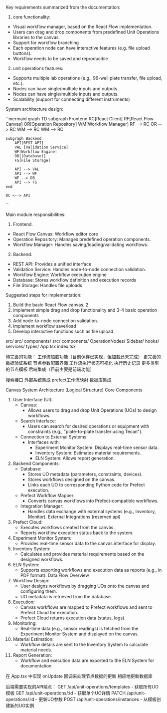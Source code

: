 Key requirements summarized from the documentation:

1. core functionality:
- Visual workflow manager, based on the React Flow implementation.
- Users can drag and drop components from predefined Unit Operations libraries to the canvas.
- Support for workflow branching
- Each operation node can have interactive features (e.g. file upload buttons).
- Workflow needs to be saved and reproducible

2. unit operations features:
- Supports multiple lab operations (e.g., 96-well plate transfer, file upload, etc.).
- Nodes can have single/multiple inputs and outputs.
- Nodes can have single/multiple inputs and outputs.
- Scalability (support for connecting different instruments)

System architecture design:



``mermaid
graph TD
    subgraph Frontend
        RC[React Client]
        RF[React Flow Canvas]
        OR[Operation Repository]
        WM[Workflow Manager]
        RF --> RC
        OR --> RC
        WM --> RC
    WM --> RC

    subgraph Backend
        API[REST API]
        VAL [Validation Service]
        WF[Workflow Engine]
        DB[(Database)]
        FS[File Storage]
        
        API --> VAL
        API --> WF
        WF --> DB
        API --> FS
    end

    RC <--> API

``

Main module responsibilities:

1. Frontend.
- React Flow Canvas: Workflow editor core
- Operation Repository: Manages predefined operation components.
- Workflow Manager: Handles saving/loading/validating workflows.

2. Backend.
- REST API: Provides a unified interface
- Validation Service: Handles node-to-node connection validation.
- Workflow Engine: Workflow execution engine
- Database: Stores workflow definition and execution records
- File Storage: Handles file uploads

Suggested steps for implementation:
1. Build the basic React Flow canvas. 2.
2. implement simple drag and drop functionality and 3-4 basic operation components
3. Add node-to-node connection validation.
4. implement workflow save/load
5. Develop interactive functions such as file upload

src/
  src/ components/
    src/ components/
    OperationNodes/
    Sidebar/
  hooks/
  services/
  types/
  App.tsx
  index.tsx

待完善的功能：
工作流加载功能（目前保存已实现，但加载还未完成）
更完善的数据验证系统
节点参数配置界面
工作流执行状态可视化
执行历史记录
更多类型的节点模板
后端集成（目前主要是前端功能）

搜索接口
外部系统集成
prefect工作流映射
数据库集成

Canvas System Architecture (Logical Structure)
Core Components
1. User Interface (UI):
   * Canvas:
      * Allows users to drag and drop Unit Operations (UOs) to design workflows.
   * Search Interface:
      * Users can search for desired operations or equipment with constraints (e.g., "plate-to-plate transfer using Tecan").
   * Connection to External Systems:
      * Interfaces with:
         * Experiment Monitor System: Displays real-time sensor data.
         * Inventory System: Estimates material requirements.
         * ELN System: Allows report generation.
2. Backend Components:
   * Database:
      * Stores UO metadata (parameters, constraints, devices).
      * Stores workflows designed on the canvas.
      * Links each UO to corresponding Python code for Prefect execution.
   * Prefect Workflow Mapper:
      * Converts canvas workflows into Prefect-compatible workflows.
   * Integration Manager:
      * Handles data exchange with external systems (e.g., Inventory, Monitor).
External Integrations (reserved api)
1. Prefect Cloud:
   * Executes workflows created from the canvas.
   * Reports workflow execution status back to the system.
2. Experiment Monitor System:
   * Provides real-time sensor data to the canvas interface for display.
3. Inventory System:
   * Calculates and provides material requirements based on the designed workflows.
4. ELN System:
   * Supports exporting workflows and execution data as reports (e.g., in PDF format).
Data Flow Overview
1. Workflow Design:
   * User designs workflows by dragging UOs onto the canvas and configuring them.
   * UO metadata is retrieved from the database.
2. Execution:
   * Canvas workflows are mapped to Prefect workflows and sent to Prefect Cloud for execution.
   * Prefect Cloud returns execution data (status, logs).
3. Monitoring:
   * Real-time data (e.g., sensor readings) is fetched from the Experiment Monitor System and displayed on the canvas.
4. Material Estimation:
   * Workflow details are sent to the Inventory System to calculate material needs.
5. Report Generation:
   * Workflow and execution data are exported to the ELN System for documentation.
  

在 App.tsx 中实现 onUpdate 回调来处理节点数据的更新
相应地更新数据库

后端需要实现的API端点：
GET /api/unit-operations/templates - 获取所有UO模板
GET /api/unit-operations/:id - 获取单个UO详情
PATCH /api/unit-operations/:id - 更新UO参数
POST /api/unit-operations/instances - 从模板创建新的UO实例